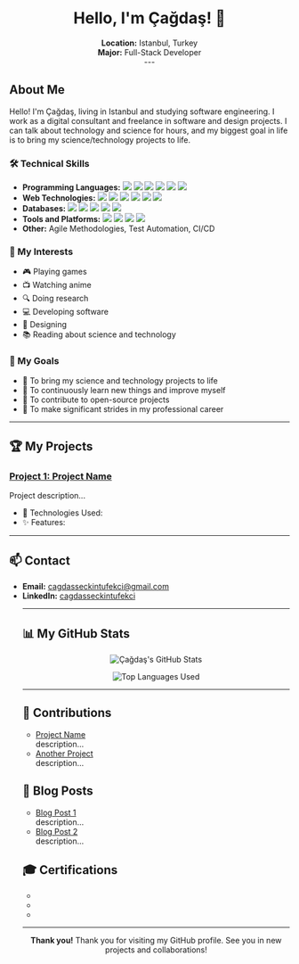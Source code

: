 <!-- Title and Brief Info -->
<h1 align="center">Hello, I'm Çağdaş! 👋</h1>
<p align="center">
  <strong>Location:</strong> Istanbul, Turkey<br>
  <strong>Major:</strong> Full-Stack Developer<br>
---

<!-- About Me -->
<h2>About Me</h2>
<p>Hello! I'm Çağdaş, living in Istanbul and studying software engineering. I work as a digital consultant and freelance in software and design projects. I can talk about technology and science for hours, and my biggest goal in life is to bring my science/technology projects to life.</p>

<!-- Technical Skills -->
<h3>🛠 Technical Skills</h3>
<ul>
  <li><strong>Programming Languages:</strong> 
    <img src="https://img.shields.io/badge/-Python-3776AB?style=flat&logo=python&logoColor=white"> 
    <img src="https://img.shields.io/badge/-JavaScript-F7DF1E?style=flat&logo=javascript&logoColor=black"> 
    <img src="https://img.shields.io/badge/-C%2B%2B-00599C?style=flat&logo=c%2B%2B&logoColor=white">
    <img src="https://img.shields.io/badge/-C%23-239120?style=flat&logo=c-sharp&logoColor=white"> 
    <img src="https://img.shields.io/badge/-Java-007396?style=flat&logo=java&logoColor=white">
    <img src="https://img.shields.io/badge/-R-276DC3?style=flat&logo=r&logoColor=white">
  </li>
  <li><strong>Web Technologies:</strong> 
    <img src="https://img.shields.io/badge/-HTML5-E34F26?style=flat&logo=html5&logoColor=white"> 
    <img src="https://img.shields.io/badge/-CSS3-1572B6?style=flat&logo=css3&logoColor=white"> 
    <img src="https://img.shields.io/badge/-React-61DAFB?style=flat&logo=react&logoColor=black"> 
    <img src="https://img.shields.io/badge/-Node.js-339933?style=flat&logo=node-dot-js&logoColor=white">
    <img src="https://img.shields.io/badge/-ASP.NET%20MVC-5C2D91?style=flat&logo=dot-net&logoColor=white">
    <img src="https://img.shields.io/badge/-jQuery-0769AD?style=flat&logo=jquery&logoColor=white">
  </li>
  <li><strong>Databases:</strong> 
    <img src="https://img.shields.io/badge/-MySQL-4479A1?style=flat&logo=mysql&logoColor=white"> 
    <img src="https://img.shields.io/badge/-MongoDB-47A248?style=flat&logo=mongodb&logoColor=white"> 
    <img src="https://img.shields.io/badge/-PostgreSQL-336791?style=flat&logo=postgresql&logoColor=white">
    <img src="https://img.shields.io/badge/-Microsoft%20SQL%20Server-CC2927?style=flat&logo=microsoft-sql-server&logoColor=white">
    <img src="https://img.shields.io/badge/-T--SQL-CC2927?style=flat&logo=microsoft-sql-server&logoColor=white">
  </li>
  <li><strong>Tools and Platforms:</strong> 
    <img src="https://img.shields.io/badge/-Git-F05032?style=flat&logo=git&logoColor=white"> 
    <img src="https://img.shields.io/badge/-Docker-2496ED?style=flat&logo=docker&logoColor=white"> 
    <img src="https://img.shields.io/badge/-Kubernetes-326CE5?style=flat&logo=kubernetes&logoColor=white"> 
    <img src="https://img.shields.io/badge/-AWS-232F3E?style=flat&logo=amazon-aws&logoColor=white">
  </li>
  <li><strong>Other:</strong> Agile Methodologies, Test Automation, CI/CD</li>
</ul>

<!-- Interests -->
<h3>📌 My Interests</h3>
<ul>
  <li>🎮 Playing games</li>
  <li>📺 Watching anime</li>
  <li>🔍 Doing research</li>
  <li>💻 Developing software</li>
  <li>🎨 Designing</li>
  <li>📚 Reading about science and technology</li>
</ul>

<!-- Goals -->
<h3>🎯 My Goals</h3>
<ul>
  <li>🚀 To bring my science and technology projects to life</li>
  <li>🌱 To continuously learn new things and improve myself</li>
  <li>🤝 To contribute to open-source projects</li>
  <li>💼 To make significant strides in my professional career</li>
</ul>

---

<!-- Projects -->
<h2>🏆 My Projects</h2>

<h3><a href="https://github.com/cagdasseckint/proje1">Project 1: Project Name </a></h3>
<p>Project description...</p>
<ul>
  <li>🔧 Technologies Used: </li>
  <li>✨ Features: </li>
</ul>

---

<!-- Contact -->
<h2>📫 Contact</h2>
<ul>
  <li><strong>Email:</strong> <a href="mailto:cagdasseckintufekci@gmail.com">cagdasseckintufekci@gmail.com</a></li>
  <li><strong>LinkedIn:</strong> <a href="https://www.linkedin.com/in/cagdasseckintufekci">cagdasseckintufekci</a></li>
  
---

<!-- GitHub Stats -->
<h2>📊 My GitHub Stats</h2>
<p align="center">
  <img src="https://github-readme-stats.vercel.app/api?username=cagdasseckint&show_icons=true&theme=radical" alt="Çağdaş's GitHub Stats">
</p>
<p align="center">
  <img src="https://github-readme-stats.vercel.app/api/top-langs/?username=cagdasseckint&layout=compact&theme=radical" alt="Top Languages Used">
</p>

---

<!-- Contributions -->
<h2>🤝 Contributions</h2>
<ul>
  <li><a href="https://github.com/proje">Project Name</a><br>description...</li>
  <li><a href="https://github.com/proje">Another Project</a><br>description...</li>
</ul>

<!-- Blog Posts -->
<h2>📝 Blog Posts</h2>
<ul>
  <li><a href="https://medium.com/@kullaniciadi/blog-yazisi-1">Blog Post 1</a><br>description...</li>
  <li><a href="https://medium.com/@kullaniciadi/blog-yazisi-2">Blog Post 2</a><br>description...</li>
</ul>

<!-- Certifications -->
<h2>🎓 Certifications</h2>
<ul>
  <li></li>
  <li></li>
  <li></li>
</ul>

---

<!-- Thank You -->
<p align="center"><strong>Thank you!</strong> Thank you for visiting my GitHub profile. See you in new projects and collaborations!</p>
